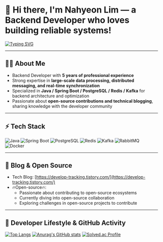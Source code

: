 # 👋 Hi there, I'm Nahyeon Lim — a Backend Developer who loves building reliable systems!

[![Typing SVG](https://readme-typing-svg.demolab.com?font=Fira+Code&pause=1000&color=0E9CF7&width=500&lines=Backend+Developer;Java+%26+Spring+Expert;Open+Source+Contributor;Always+learning+%26+sharing)](https://git.io/typing-svg)
 
---

## 👨‍💻 About Me
- Backend Developer with **5 years of professional experience**  
- Strong expertise in **large-scale data processing, distributed messaging, and real-time synchronization**  
- Specialized in **Java / Spring Boot / PostgreSQL / Redis / Kafka** for backend architecture and optimization  
- Passionate about **open-source contributions and technical blogging**, sharing knowledge with the developer community  

---

## ⚡ Tech Stack
![Java](https://img.shields.io/badge/Java-007396?style=flat&logo=java&logoColor=white)
![Spring Boot](https://img.shields.io/badge/SpringBoot-6DB33F?style=flat&logo=springboot&logoColor=white)
![PostgreSQL](https://img.shields.io/badge/PostgreSQL-316192?style=flat&logo=postgresql&logoColor=white)
![Redis](https://img.shields.io/badge/Redis-DC382D?style=flat&logo=redis&logoColor=white)
![Kafka](https://img.shields.io/badge/Kafka-231F20?style=flat&logo=apachekafka&logoColor=white)
![RabbitMQ](https://img.shields.io/badge/RabbitMQ-FF6600?style=flat&logo=rabbitmq&logoColor=white)
![Docker](https://img.shields.io/badge/Docker-2496ED?style=flat&logo=docker&logoColor=white)

---

## 📝 Blog & Open Source
- Tech Blog: [https://develop-tracking.tistory.com/](https://develop-tracking.tistory.com/) 
- 🔥Open-source🔥: 
  - Passionate about contributing to open-source ecosystems
  - Currently diving into open-source collaboration
  - Exploring challenges in open-source projects to contribute

---

## 📌 Developer Lifestyle & GitHub Activity

[![Top Langs](https://github-readme-stats.vercel.app/api/top-langs/?username=iohyeon&layout=compact&show_icons=true&theme=radical)](https://github.com/anuraghazra/github-readme-stats)
[![Anurag's GitHub stats](https://github-readme-stats.vercel.app/api?username=iohyeon&show_icons=true&theme=radical)](https://github.com/anuraghazra/github-readme-stats)
[![Solved.ac Profile](http://mazassumnida.wtf/api/v2/generate_badge?boj=ullala)](https://solved.ac/ullala/)

